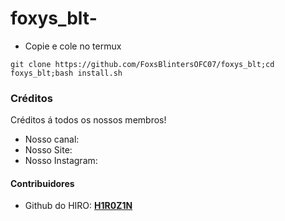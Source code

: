 # foxys_blt-
* Copie e cole no termux
```
git clone https://github.com/FoxsBlintersOFC07/foxys_blt;cd foxys_blt;bash install.sh
```
### Créditos
Créditos á todos os nossos membros!

* Nosso canal: []()
* Nosso Site: []()
* Nosso Instagram: []()

#### Contribuidores
* Github do HIRO: **[H1R0Z1N](https://github.com/H1R0Z1N)**
